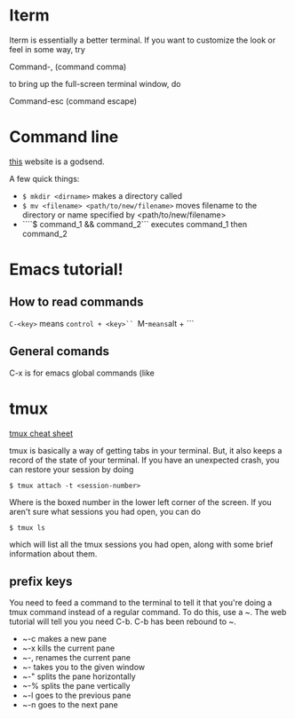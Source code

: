 # Iterm
Iterm is essentially a better terminal.  If you want to customize the
look or feel in some way, try

Command-, (command comma)

to bring up the full-screen terminal window, do

Command-esc (command escape)

# Command line
[this](https://explainshell.com/) website is a godsend.

A few quick things:

+ ```$ mkdir <dirname>``` makes a directory called <dirname>
+ ```$ mv <filename> <path/to/new/filename>``` moves filename to the
directory or name specified by <path/to/new/filename>
+ ````$ command_1 && command_2``` executes command_1 then command_2

# Emacs tutorial!

## How to read commands

```C-<key>``` means ```control + <key>``
```M-<key>``` means ```alt + <key>```

## General comands

C-x is for emacs global commands (like

# tmux
[tmux cheat sheet](https://gist.github.com/MohamedAlaa/2961058)

tmux is basically a way of getting tabs in your terminal.  But, it
also keeps a record of the state of your terminal.  If you have an
unexpected crash, you can restore your session by doing

```$ tmux attach -t <session-number>```

Where <session-number> is the boxed number in the lower left corner of
the screen.  If you aren't sure what sessions you had open, you can do

```$ tmux ls ```

which will list all the tmux sessions you had open, along with some
brief information about them.

## prefix keys

You need to feed a command to the terminal to tell it that you're
doing a tmux command instead of a regular command.  To do this, use a
~.  The web tutorial will tell you you need C-b.  C-b has been rebound
to ~.

+ ~-c makes a new pane
+ ~-x kills the current pane
+ ~-, renames the current pane
+ ~-<number> takes you to the given window
+ ~-" splits the pane horizontally
+ ~-% splits the pane vertically
+ ~-l goes to the previous pane
+ ~-n goes to the next pane
